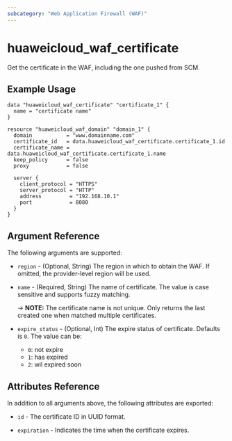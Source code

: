 ```yaml
---
subcategory: "Web Application Firewall (WAF)"
---
```


# huaweicloud_waf_certificate

Get the certificate in the WAF, including the one pushed from SCM.


## Example Usage

```hcl
data "huaweicloud_waf_certificate" "certificate_1" {
  name = "certificate name"
}

resource "huaweicloud_waf_domain" "domain_1" {
  domain           = "www.domainname.com"
  certificate_id   = data.huaweicloud_waf_certificate.certificate_1.id
  certificate_name = data.huaweicloud_waf_certificate.certificate_1.name
  keep_policy      = false
  proxy            = false

  server {
    client_protocol = "HTTPS"
    server_protocol = "HTTP"
    address         = "192.168.10.1"
    port            = 8080
  }
}
```
## Argument Reference

The following arguments are supported:

* `region` - (Optional, String) The region in which to obtain the WAF. If omitted, the provider-level region will be used.
 
* `name` - (Required, String) The name of certificate. The value is case sensitive and supports fuzzy matching.
  
  -> **NOTE:** The certificate name is not unique. Only returns the last created one when matched multiple certificates.

* `expire_status` - (Optional, Int) The expire status of certificate. Defaults is `0`.
  The value can be:
  * `0`: not expire
  * `1`: has expired
  * `2`: wil expired soon
  

## Attributes Reference

In addition to all arguments above, the following attributes are exported:

* `id` - The certificate ID in UUID format.

* `expiration` - Indicates the time when the certificate expires.